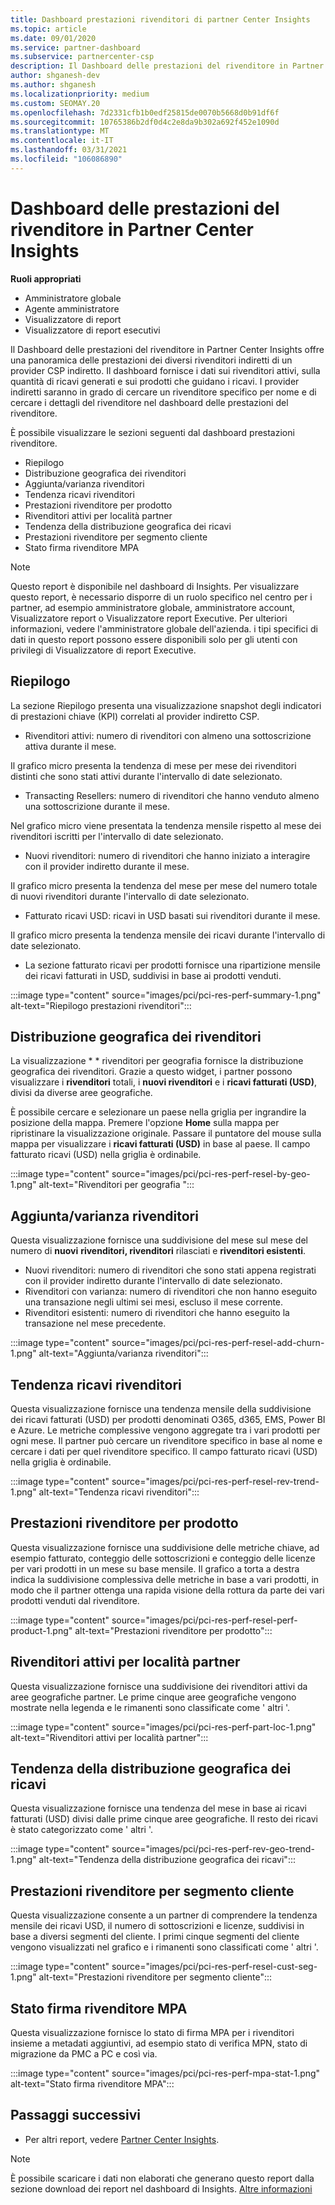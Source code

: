 ```yaml
---
title: Dashboard prestazioni rivenditori di partner Center Insights
ms.topic: article
ms.date: 09/01/2020
ms.service: partner-dashboard
ms.subservice: partnercenter-csp
description: Il Dashboard delle prestazioni del rivenditore in Partner Center Insights offre una panoramica delle prestazioni dei diversi rivenditori indiretti di un provider CSP indiretto.
author: shganesh-dev
ms.author: shganesh
ms.localizationpriority: medium
ms.custom: SEOMAY.20
ms.openlocfilehash: 7d2331cfb1b0edf25815de0070b5668d0b91df6f
ms.sourcegitcommit: 10765386b2df0d4c2e8da9b302a692f452e1090d
ms.translationtype: MT
ms.contentlocale: it-IT
ms.lasthandoff: 03/31/2021
ms.locfileid: "106086890"
---
```

# <a name="reseller-performance-dashboard-in-partner-center-insights"></a>Dashboard delle prestazioni del rivenditore in Partner Center Insights

**Ruoli appropriati**

- Amministratore globale
- Agente amministratore
- Visualizzatore di report
- Visualizzatore di report esecutivi

Il Dashboard delle prestazioni del rivenditore in Partner Center Insights offre una panoramica delle prestazioni dei diversi rivenditori indiretti di un provider CSP indiretto. Il dashboard fornisce i dati sui rivenditori attivi, sulla quantità di ricavi generati e sui prodotti che guidano i ricavi. I provider indiretti saranno in grado di cercare un rivenditore specifico per nome e di cercare i dettagli del rivenditore nel dashboard delle prestazioni del rivenditore.

È possibile visualizzare le sezioni seguenti dal dashboard prestazioni rivenditore.

- Riepilogo
- Distribuzione geografica dei rivenditori
- Aggiunta/varianza rivenditori 
- Tendenza ricavi rivenditori 
- Prestazioni rivenditore per prodotto
- Rivenditori attivi per località partner
- Tendenza della distribuzione geografica dei ricavi
- Prestazioni rivenditore per segmento cliente
- Stato firma rivenditore MPA

 > [!NOTE]
 > Questo report è disponibile nel dashboard di Insights. Per visualizzare questo report, è necessario disporre di un ruolo specifico nel centro per i partner, ad esempio amministratore globale, amministratore account, Visualizzatore report o Visualizzatore report Executive. Per ulteriori informazioni, vedere l'amministratore globale dell'azienda. i tipi specifici di dati in questo report possono essere disponibili solo per gli utenti con privilegi di Visualizzatore di report Executive.

## <a name="summary"></a>Riepilogo

La sezione Riepilogo presenta una visualizzazione snapshot degli indicatori di prestazioni chiave (KPI) correlati al provider indiretto CSP.

- Rivenditori attivi: numero di rivenditori con almeno una sottoscrizione attiva durante il mese.

Il grafico micro presenta la tendenza di mese per mese dei rivenditori distinti che sono stati attivi durante l'intervallo di date selezionato.

- Transacting Resellers: numero di rivenditori che hanno venduto almeno una sottoscrizione durante il mese. 

Nel grafico micro viene presentata la tendenza mensile rispetto al mese dei rivenditori iscritti per l'intervallo di date selezionato.

- Nuovi rivenditori: numero di rivenditori che hanno iniziato a interagire con il provider indiretto durante il mese. 

Il grafico micro presenta la tendenza del mese per mese del numero totale di nuovi rivenditori durante l'intervallo di date selezionato.

- Fatturato ricavi USD: ricavi in USD basati sui rivenditori durante il mese. 

Il grafico micro presenta la tendenza mensile dei ricavi durante l'intervallo di date selezionato.

- La sezione fatturato ricavi per prodotti fornisce una ripartizione mensile dei ricavi fatturati in USD, suddivisi in base ai prodotti venduti. 

:::image type="content" source="images/pci/pci-res-perf-summary-1.png" alt-text="Riepilogo prestazioni rivenditori":::

## <a name="geographical-spread-of-resellers"></a>Distribuzione geografica dei rivenditori

La visualizzazione * * rivenditori per geografia fornisce la distribuzione geografica dei rivenditori. Grazie a questo widget, i partner possono visualizzare i **rivenditori** totali, i **nuovi rivenditori** e i **ricavi fatturati (USD)**, divisi da diverse aree geografiche.

È possibile cercare e selezionare un paese nella griglia per ingrandire la posizione della mappa. Premere l'opzione **Home** sulla mappa per ripristinare la visualizzazione originale. Passare il puntatore del mouse sulla mappa per visualizzare i **ricavi fatturati (USD)** in base al paese. Il campo fatturato ricavi (USD) nella griglia è ordinabile.

:::image type="content" source="images/pci/pci-res-perf-resel-by-geo-1.png" alt-text="Rivenditori per geografia ":::

## <a name="resellers-addchurns"></a>Aggiunta/varianza rivenditori

Questa visualizzazione fornisce una suddivisione del mese sul mese del numero di **nuovi** **rivenditori, rivenditori** rilasciati e **rivenditori esistenti**. 

- Nuovi rivenditori: numero di rivenditori che sono stati appena registrati con il provider indiretto durante l'intervallo di date selezionato.
- Rivenditori con varianza: numero di rivenditori che non hanno eseguito una transazione negli ultimi sei mesi, escluso il mese corrente.
- Rivenditori esistenti: numero di rivenditori che hanno eseguito la transazione nel mese precedente.

:::image type="content" source="images/pci/pci-res-perf-resel-add-churn-1.png" alt-text="Aggiunta/varianza rivenditori":::

## <a name="resellers-revenue-trend"></a>Tendenza ricavi rivenditori 

Questa visualizzazione fornisce una tendenza mensile della suddivisione dei ricavi fatturati (USD) per prodotti denominati O365, d365, EMS, Power BI e Azure. Le metriche complessive vengono aggregate tra i vari prodotti per ogni mese. Il partner può cercare un rivenditore specifico in base al nome e cercare i dati per quel rivenditore specifico. Il campo fatturato ricavi (USD) nella griglia è ordinabile.

:::image type="content" source="images/pci/pci-res-perf-resel-rev-trend-1.png" alt-text="Tendenza ricavi rivenditori":::

## <a name="reseller-performance-by-products"></a>Prestazioni rivenditore per prodotto

Questa visualizzazione fornisce una suddivisione delle metriche chiave, ad esempio fatturato, conteggio delle sottoscrizioni e conteggio delle licenze per vari prodotti in un mese su base mensile. Il grafico a torta a destra indica la suddivisione complessiva delle metriche in base a vari prodotti, in modo che il partner ottenga una rapida visione della rottura da parte dei vari prodotti venduti dal rivenditore.

:::image type="content" source="images/pci/pci-res-perf-resel-perf-product-1.png" alt-text="Prestazioni rivenditore per prodotto":::

## <a name="active-resellers-by-partner-locations"></a>Rivenditori attivi per località partner

Questa visualizzazione fornisce una suddivisione dei rivenditori attivi da aree geografiche partner. Le prime cinque aree geografiche vengono mostrate nella legenda e le rimanenti sono classificate come ' altri '.

:::image type="content" source="images/pci/pci-res-perf-part-loc-1.png" alt-text="Rivenditori attivi per località partner":::

## <a name="revenue-geo-distribution-trend"></a>Tendenza della distribuzione geografica dei ricavi

Questa visualizzazione fornisce una tendenza del mese in base ai ricavi fatturati (USD) divisi dalle prime cinque aree geografiche.  Il resto dei ricavi è stato categorizzato come ' altri '.

:::image type="content" source="images/pci/pci-res-perf-rev-geo-trend-1.png" alt-text="Tendenza della distribuzione geografica dei ricavi":::

## <a name="reseller-performance-by-customer-segment"></a>Prestazioni rivenditore per segmento cliente

Questa visualizzazione consente a un partner di comprendere la tendenza mensile dei ricavi USD, il numero di sottoscrizioni e licenze, suddivisi in base a diversi segmenti del cliente. I primi cinque segmenti del cliente vengono visualizzati nel grafico e i rimanenti sono classificati come ' altri '.

:::image type="content" source="images/pci/pci-res-perf-resel-cust-seg-1.png" alt-text="Prestazioni rivenditore per segmento cliente":::

## <a name="reseller-mpa-signing-status"></a>Stato firma rivenditore MPA

Questa visualizzazione fornisce lo stato di firma MPA per i rivenditori insieme a metadati aggiuntivi, ad esempio stato di verifica MPN, stato di migrazione da PMC a PC e così via.

:::image type="content" source="images/pci/pci-res-perf-mpa-stat-1.png" alt-text="Stato firma rivenditore MPA":::

## <a name="next-steps"></a>Passaggi successivi

- Per altri report, vedere [Partner Center Insights](partner-center-insights.md).

>[!NOTE] 
> È possibile scaricare i dati non elaborati che generano questo report dalla sezione download dei report nel dashboard di Insights. [Altre informazioni](pci-download-reports.md) 
